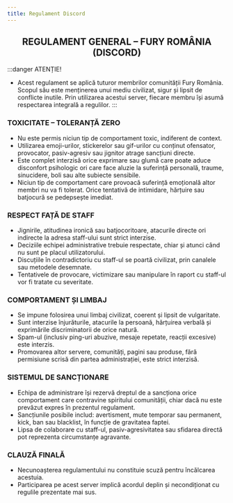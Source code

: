 ```yaml
---
title: Regulament Discord
--- 
```


## <span class="title-font"><center>REGULAMENT GENERAL – FURY ROMÂNIA (DISCORD)</center></span>

:::danger ATENȚIE!
- Acest regulament se aplică tuturor membrilor comunității Fury România. Scopul său este menținerea unui mediu civilizat, sigur și lipsit de conflicte inutile. Prin utilizarea acestui server, fiecare membru își asumă respectarea integrală a regulilor.
:::

### <span class="header-font">TOXICITATE – TOLERANȚĂ ZERO</span>
- Nu este permis niciun tip de comportament toxic, indiferent de context.
- Utilizarea emoji-urilor, stickerelor sau gif-urilor cu conținut ofensator, provocator, pasiv-agresiv sau jignitor atrage sancțiuni directe.
- Este complet interzisă orice exprimare sau glumă care poate aduce disconfort psihologic ori care face aluzie la suferință personală, traume, sinucidere, boli sau alte subiecte sensibile.
- Niciun tip de comportament care provoacă suferință emoțională altor membri nu va fi tolerat. Orice tentativă de intimidare, hărțuire sau batjocură se pedepsește imediat.

### <span class="header-font">RESPECT FAȚĂ DE STAFF</span>
- Jignirile, atitudinea ironică sau batjocoritoare, atacurile directe ori indirecte la adresa staff-ului sunt strict interzise.
- Deciziile echipei administrative trebuie respectate, chiar și atunci când nu sunt pe placul utilizatorului.
- Discuțiile în contradictoriu cu staff-ul se poartă civilizat, prin canalele sau metodele desemnate.
- Tentativele de provocare, victimizare sau manipulare în raport cu staff-ul vor fi tratate cu severitate.

### <span class="header-font">COMPORTAMENT ȘI LIMBAJ</span>
- Se impune folosirea unui limbaj civilizat, coerent și lipsit de vulgaritate.
- Sunt interzise înjurăturile, atacurile la persoană, hărțuirea verbală și exprimările discriminatorii de orice natură.
- Spam-ul (inclusiv ping-uri abuzive, mesaje repetate, reacții excesive) este interzis.
- Promovarea altor servere, comunități, pagini sau produse, fără permisiune scrisă din partea administrației, este strict interzisă.

### <span class="header-font">SISTEMUL DE SANCȚIONARE</span>
- Echipa de administrare își rezervă dreptul de a sancționa orice comportament care contravine spiritului comunității, chiar dacă nu este prevăzut expres în prezentul regulament.
- Sancțiunile posibile includ: avertisment, mute temporar sau permanent, kick, ban sau blacklist, în funcție de gravitatea faptei.
- Lipsa de colaborare cu staff-ul, pasiv-agresivitatea sau sfidarea directă pot reprezenta circumstanțe agravante.

### <span class="header-font">CLAUZĂ FINALĂ</span>
- Necunoașterea regulamentului nu constituie scuză pentru încălcarea acestuia.
- Participarea pe acest server implică acordul deplin și necondiționat cu regulile prezentate mai sus.